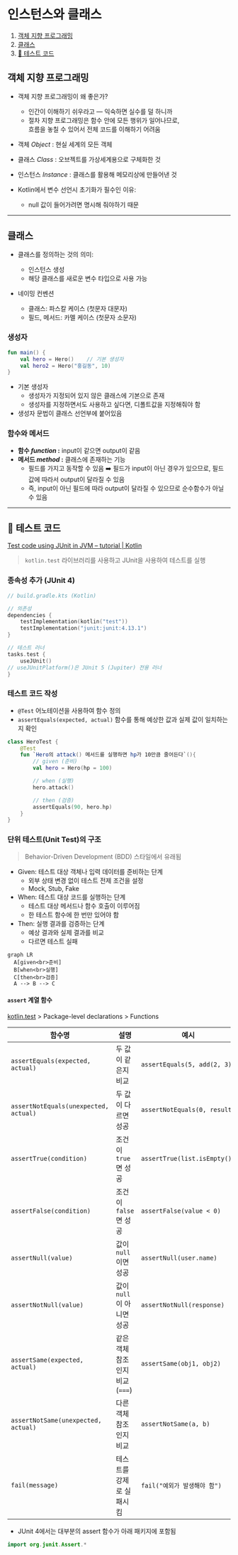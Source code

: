 # 인스턴스와 클래스
1. [객체 지향 프로그래밍](#객체-지향-프로그래밍)
2. [클래스](#클래스)
3. [📌 테스트 코드](#-테스트-코드)


## 객체 지향 프로그래밍

- 객체 지향 프로그래밍이 왜 좋은가?
  - 인간이 이해하기 쉬우라고 — 익숙하면 실수를 덜 하니까
  - 절차 지향 프로그래밍은 함수 안에 모든 행위가 일어나므로,  
  흐름을 놓칠 수 있어서 전체 코드를 이해하기 어려움


- 객체 *Object* : 현실 세계의 모든 객체
- 클래스 *Class* : 오브젝트를 가상세계용으로 구체화한 것
- 인스턴스 *Instance* : 클래스를 활용해 메모리상에 만들어낸 것


- Kotlin에서 변수 선언시 초기화가 필수인 이유:
    - null 값이 들어가려면 명시해 줘야하기 때문

---

## 클래스

- 클래스를 정의하는 것의 의미:
  - 인스턴스 생성
  - 해당 클래스를 새로운 변수 타입으로 사용 가능


- 네이밍 컨벤션
  - 클래스: 파스칼 케이스 (첫문자 대문자)
  - 필드, 메서드: 카멜 케이스 (첫문자 소문자)

### 생성자

```kotlin
fun main() {
    val hero = Hero()    // 기본 생성자
    val hero2 = Hero("홍길동", 10)
}

```

- 기본 생성자
    - 생성자가 지정되어 있지 않은 클래스에 기본으로 존재
    - 생성자를 지정하면서도 사용하고 싶다면, 디폴트값을 지정해줘야 함
- 생성자 문법이 클래스 선언부에 붙어있음

### 함수와 메서드

- **함수 *function* :** input이 같으면 output이 같음
- **메서드 *method* :** 클래스에 존재하는 기능
  - 필드를 가지고 동작할 수 있음
  ➡️ 필드가 input이 아닌 경우가 있으므로, 필드 값에 따라서 output이 달라질 수 있음
  - 즉, input이 아닌 필드에 따라 output이 달라질 수 있으므로 순수함수가 아닐 수 있음

---

## 📌 테스트 코드

[Test code using JUnit in JVM – tutorial | Kotlin](https://kotlinlang.org/docs/jvm-test-using-junit.html#create-a-test)

> `kotlin.test` 라이브러리를 사용하고 JUnit을 사용하여 테스트를 실행


### 종속성 추가 (JUnit 4)

```kotlin
// build.gradle.kts (Kotlin)

// 의존성
dependencies {
    testImplementation(kotlin("test"))
    testImplementation("junit:junit:4.13.1")
}

// 테스트 러너
tasks.test {
    useJUnit()
// useJUnitPlatform()은 JUnit 5 (Jupiter) 전용 러너
}
```

### 테스트 코드 작성

- `@Test` 어노테이션을 사용하여 함수 정의
- `assertEquals(expected, actual)` 함수를 통해 예상한 값과 실제 값이 일치하는지 확인

```kotlin
class HeroTest {
    @Test
    fun `Hero의 attack() 메서드를 실행하면 hp가 10만큼 줄어든다`(){
        // given (준비)
        val hero = Hero(hp = 100)

        // when (실행)
        hero.attack()

        // then (검증)
        assertEquals(90, hero.hp)
    }
}
```

### 단위 테스트(Unit Test)의 구조

> Behavior-Driven Development (BDD) 스타일에서 유래됨

- Given: 테스트 대상 객체나 입력 데이터를 준비하는 단계
  - 외부 상태 변경 없이 테스트 전제 조건을 설정
  - Mock, Stub, Fake
- When: 테스트 대상 코드를 실행하는 단계
  - 테스트 대상 메서드나 함수 호출이 이루어짐
  - 한 테스트 함수에 한 번만 있어야 함
- Then: 실행 결과를 검증하는 단계
  - 예상 결과와 실제 결과를 비교
  - 다르면 테스트 실패

```mermaid
graph LR
  A[given<br>준비]
  B[when<br>실행]
  C[then<br>검증]
  A --> B --> C
```

#### `assert` 계열 함수

[kotlin.test](https://kotlinlang.org/api/core/kotlin-test/kotlin.test/) > 
Package-level declarations > Functions

| 함수명 | 설명 | 예시 |
| --- | --- | --- |
| `assertEquals(expected, actual)` | 두 값이 같은지 비교 | `assertEquals(5, add(2, 3))` |
| `assertNotEquals(unexpected, actual)` | 두 값이 다르면 성공 | `assertNotEquals(0, result)` |
| `assertTrue(condition)` | 조건이 `true`면 성공 | `assertTrue(list.isEmpty())` |
| `assertFalse(condition)` | 조건이 `false`면 성공 | `assertFalse(value < 0)` |
| `assertNull(value)` | 값이 `null`이면 성공 | `assertNull(user.name)` |
| `assertNotNull(value)` | 값이 `null`이 아니면 성공 | `assertNotNull(response)` |
| `assertSame(expected, actual)` | 같은 객체 참조인지 비교 (`===`) | `assertSame(obj1, obj2)` |
| `assertNotSame(unexpected, actual)` | 다른 객체 참조인지 비교 | `assertNotSame(a, b)` |
| `fail(message)` | 테스트를 강제로 실패시킴 | `fail("예외가 발생해야 함")` |

- JUnit 4에서는 대부분의 assert 함수가 아래 패키지에 포함됨
```kotlin
import org.junit.Assert.*
```

